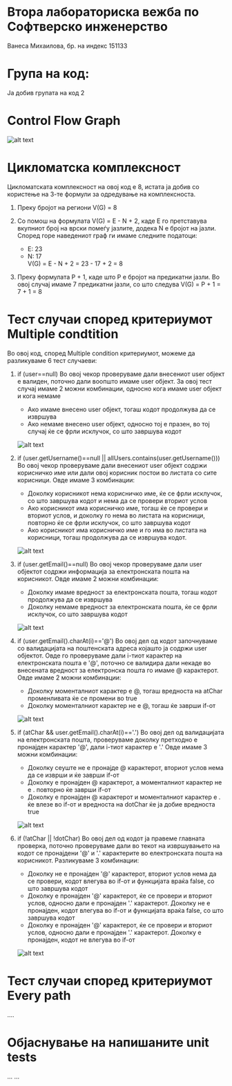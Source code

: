 # Втора лабораториска вежба по Софтверско инженерство
Ванеса Михаилова, бр. на индекс 151133

# Група на код:
Ја добив групата на код 2

# Control Flow Graph
![alt text](https://github.com/vmihailova/SI_Lab2_151133/blob/master/151133_Control_Flow.png?raw=true)

# Цикломатска комплексност
Цикломатската комплексност на овој код е 8, истата ја добив со користење на 3-те формули за одредување на комплексноста.

1. Преку бројот на региони
   V(G) = 8
   
2. Со помош на формулата V(G) = E - N + 2, каде E го претставува вкупниот број на врски помеѓу јазлите, додека N е бројот на јазли.     
   Според горе наведениот граф ги имаме следните податоци:
   - E: 23
   - N: 17   
   V(G) = E - N + 2 = 23 - 17 + 2 = 8

3. Преку формулата P + 1, каде што P е бројот на предикатни јазли. Во овој случај имаме 7 предикатни јазли, со што следува
   V(G) = P + 1 = 7 + 1 = 8


# Тест случаи според критериумот Multiple condtition

Во овој код, според Multiple condition критериумот, можеме да разликуваме 6 тест случаеви:

 1. if (user==null) 
    Во овој чекор проверуваме дали внесениот user објект е валиден, поточно дали воопшто имаме user објект. 
    За овој тест случај имаме 2 можни комбинации, односно кога имаме user објект и кога немаме
     - Ако имаме внесено user објект, тогаш кодот продолжува да се извршува
     - Ако немаме внесено user објект, односно тој е празен, во тој случај ќе се фрли исклучок, со што завршува кодот
     
    ![alt text](https://github.com/vmihailova/SI_lab2_151133/blob/master/MultipleConditionsDATA/MC1.png?raw=true)
    
 
 2. if (user.getUsername()==null || allUsers.contains(user.getUsername()))
    Во овој чекор проверуваме дали внесениот user објект содржи корисничко име или дали овој корисник постои во листата со сите корисници.
    Овде имаме 3 комбинации:
    - Доколку корисникот нема корисничко име, ќе се фрли исклучок, со што завршува кодот и нема да се провери вториот услов
    - Ако корисникот има корисничко име, тогаш ќе се провери и вториот услов, и доколку го нема во листата на корисници, повторно ќе се фрли исклучок, со што завршува кодот
    - Ако корисникот има корисничко име и го има во листата на корисници, тогаш продолжува да се извршува кодот.
    
    ![alt text](https://github.com/vmihailova/SI_lab2_151133/blob/master/MultipleConditionsDATA/MC2.png?raw=true)
    
 
 3.  if (user.getEmail()==null)
     Во овој чекор проверуваме дали user објектот содржи информација за електронската пошта на корисникот. 
     Овде имаме 2 можни комбинации:
      - Доколку имаме вредност за електронската пошта, тогаш кодот продолжува да се извршува
      - Доколку немаме вредност за електронската пошта, ќе се фрли исклучок, со што завршува кодот
     
     ![alt text](https://github.com/vmihailova/SI_lab2_151133/blob/master/MultipleConditionsDATA/MC3.png?raw=true)

 4. if (user.getEmail().charAt(i)=='@')
    Во овој дел од кодот започнуваме со валидацијата на поштенската адреса којашто ја содржи user објектот. Овде го проверуваме дали i-тиот карактер на електронската пошта е '@', поточно се валидира дали некаде во внесената вредност за електронска пошта го имаме @ карактерот.
    Овде имаме 2 можни комбинации:
     - Доколку моменталниот карактер е @, тогаш вредноста на atChar променливата ќе се промени во true
     - Доколку моменталниот карактер не е @, тогаш ќе заврши if-от
     
    ![alt text](https://github.com/vmihailova/SI_lab2_151133/blob/master/MultipleConditionsDATA/MC4.png?raw=true)
 
 5. if (atChar && user.getEmail().charAt(i)=='.')
    Во овој дел од валидацијата на електронската пошта, проверуваме доколку претходно е пронајден карактер '@', дали i-тиот карактер е '.'
    Овде имаме 3 можни комбинации:
      -  Доколку сеуште не е пронајде @ карактерот, вториот услов нема да се изврши и ќе заврши if-от
      -  Доколку е пронајден @ карактерот, а моменталниот карактер не е . повторно ќе заврши if-от
      -  Доколку е пронајден @ карактерот и моменталниот карактер е . ќе влезе во if-от и вредноста на dotChar ќе ја добие вредноста true
      
    ![alt text](https://github.com/vmihailova/SI_lab2_151133/blob/master/MultipleConditionsDATA/MC5.png?raw=true)
 
 6. if (!atChar || !dotChar)
    Во овој дел од кодот ја правеме главната проверка, поточно проверуваме дали во текот на извршувањето на кодот се пронајдени '@' и '.' карактерите во електронската пошта на корисникот. 
    Разликуваме 3 комбинации:
    - Доколку не е пронајден '@' карактерот, вториот услов нема да се провери, кодот влегува во if-от и функцијата враќа false, со што завршува кодот
    - Доколку е пронајден '@' карактерот, ќе се провери и вториот услов, односно дали е пронајден '.' карактерот. Доколку не е пронајден, кодот влегува во if-от и функцијата враќа false, со што завршува кодот
    - Доколку е пронајден '@' карактерот, ќе се провери и вториот услов, односно дали е пронајден '.' карактерот. Доколку е пронајден, кодот не влегува во if-от
    
    ![alt text](https://github.com/vmihailova/SI_lab2_151133/blob/master/MultipleConditionsDATA/MC6.png?raw=true)

# Тест случаи според критериумот Every path
....

# Објаснување на напишаните unit tests
... ...
